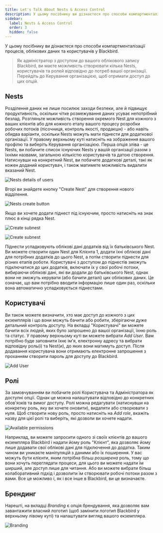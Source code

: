 ```yaml
---
title: Let's Talk About Nests & Access Control
description: У цьому посібнику ви дізнаєтеся про способи компартменталізації процесів, облікових даних та користувачів у Blackbird.
sidebar:
  label: Nests & Access Control
  order: 3
  hidden: false
---
```


У цьому посібнику ви дізнаєтеся про способи компартменталізації процесів, облікових даних та користувачів у Blackbird.

> Як адміністратор з доступом до вашого облікового запису Blackbird, ви маєте можливість створювати кілька Nests, користувачів та ролей відповідно до потреб вашої організації. Перейдіть до Керування організацією, щоб отримати доступ до цих опцій.

## Nests

Розділення даних не лише посилює заходи безпеки, але й підвищує продуктивність, оскільки чітке розмежування даних усуває непотрібний безлад. Розгляньте можливість створення окремого Nest для кожного з ваших клієнтів або для кожного етапу вашого процесу розробки робочих потоків (пісочниця, контроль якості, продакшн) - або навіть обидва варіанти, оскільки Nests можуть мати піднести для додаткової організації. У правому верхньому куті натисніть на зображення вашого профілю та виберіть Керування організацією. Перша опція зліва - це Nests, ви побачите список існуючих Nests у вашій організації разом з їхніми назвами, загальною кількістю користувачів та датою створення. Натиснувши на конкретний Nest, ви побачите додаткові деталі, такі як кожен доданий користувач, і також матимете можливість видалити вказаний Nest.

![Nests details of users](../../../../assets/guides/nests/1.png)

Вгорі ви знайдете кнопку "Create Nest" для створення нового відділення.

![Nests create button](../../../../assets/guides/nests/2.png)

Якщо ви хочете додати піднест під існуючим, просто натисніть на знак плюс в кінці рядка Nest.

![Create subnest](../../../../assets/guides/nests/31.png)

![Create subnest](../../../../assets/guides/nests/32.png)

Піднести успадковують облікові дані додатків від їх батьківського Nest. Ви можете створити один Nest для Клієнта 1, додати їхні облікові дані для потрібних додатків до цього Nest, а потім створити піднести для різних етапів роботи. Користувачі з доступом до піднестів зможуть підключатися до цих додатків, включати їх у свої робочі потоки, вибираючи облікові дані, які ви додали до батьківського Nest, однак вони не зможуть керувати (або бачити деталі) цих облікових даних. Це означає, що вам потрібно вводити інформацію лише один раз, оскільки вона автоматично успадковується піднестами.

## Користувачі

Ви також можете визначити, хто має доступ до кожного з цих екземплярів і що вони можуть бачити або робити, зберігаючи дуже детальний контроль доступу. На вкладці "Користувачі" ви можете бачити всіх людей, яких було запрошено до вашої організації, їхню роль та статус. У правому верхньому куті ви можете вибрати _Add User_. Вам потрібно буде заповнити їхнє ім'я, електронну адресу та вибрати відповідну роль(і) та Nest(и), до яких вони матимуть доступ. Після додавання користувача вони отримають електронне запрошення з проханням створити пароль для доступу до Blackbird.

![Add User](../../../../assets/guides/nests/4.png)

## Ролі

За замовчуванням ви побачите ролі Користувача та Адміністратора як доступні опції. Однак це можна налаштувати відповідно до конкретних обов'язків та вимог доступу. Ролі можна редагувати (натиснувши на конкретну роль, яку ви хочете оновити), видаляти або створювати з нуля. Щоб створити нову роль, просто натисніть на _Add role_, вкажіть назву для цієї ролі та виберіть, які дозволи ви хочете надати.

![Available permissions](../../../../assets/guides/nests/5.png)

Наприклад, ви можете запросити одного зі своїх клієнтів до вашого екземпляра Blackbird і надати йому роль "Клієнт", яка дозволяє йому лише додавати свої облікові дані для підключення до додатка. Таким чином ви уникаєте маніпуляцій з даними або їх поширення. У вас можуть бути клієнти, яким потрібна більш _розширена_ роль, тому що вони хочуть переглядати процеси, для цього ви можете надати їм ширший, але доступ лише для читання. Або ви можете вибрати більш колаборативний підхід і дозволити їм створювати робочі потоки разом з вами. Все це можливо і, як і все інше в Blackbird, ви це визначаєте.

## Брендинг

Нарешті, на вкладці _Branding_ є опція брендування, яка дозволяє вам завантажити власний логотип (щоб замінити логотип Blackbird у верхньому лівому куті) та налаштувати вигляд вашого екземпляра.

![Branding](../../../../assets/guides/nests/6.png)